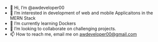 - 👋 Hi, I’m @awdeveloper00
- 👀 I’m interested in development of web and mobile Applicaitons in the MERN Stack
- 🌱 I’m currently learning Dockers
- 💞️ I’m looking to collaborate on challenging projects.
- 📫 How to reach me, email me on awdeveloper00@gmail.com

<!---
awdeveloper00/awdeveloper00 is a ✨ special ✨ repository because its `README.md` (this file) appears on your GitHub profile.
You can click the Preview link to take a look at your changes.
--->
